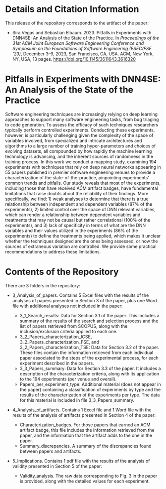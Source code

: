 # Details and Citation Information
This release of the repository corresponds to the artifact of the paper:

* Sira Vegas and Sebastian Elbaum. 2023. Pitfalls in Experiments with DNN4SE: An Analysis of the State of the Practice. In *Proceedings of the 31st ACM Joint European Software Engineering Conference and Symposium on the Foundations of Software Engineering (ESEC/FSE ’23)*, December 3–9, 2023, San Francisco, CA, USA. ACM, New York, NY, USA, 13 pages. https://doi.org/10.1145/3611643.3616320

# Pitfalls in Experiments with DNN4SE: An Analysis of the State of the Practice
Software engineering techniques are increasingly relying on deep learning approaches to support many software engineering tasks, from bug triaging to code generation. To assess the efficacy of such techniques researchers typically perform controlled experiments. Conducting these experiments, however, is particularly challenging given the complexity of the space of variables involved, from specialized and intricate architectures and algorithms to a large number of training hyper-parameters and choices of evolving datasets, all compounded by how rapidly the machine learning technology is advancing, and the inherent sources of randomness in the training process. In this work we conduct a mapping study, examining 194 experiments with techniques that rely on deep neural networks appearing in 55 papers published in premier software engineering venues to provide a characterization of the state-of-the-practice, pinpointing experiments' common trends and pitfalls. Our study reveals that most of the experiments, including those that have received ACM artifact badges, have fundamental limitations that raise doubts about the reliability of their findings. More specifically, we find: 1) weak analyses to determine that there is a true relationship between independent and dependent variables (87% of the experiments), 2) limited control over the space of DNN relevant variables, which can render a relationship between dependent variables and treatments that may not be causal but rather correlational (100% of the experiments), and 3) lack of specificity in terms of what are the DNN variables and their values utilized in the experiments (86% of the experiments) to define the treatments being applied, which makes it unclear whether the techniques designed are the ones being assessed, or how the sources of extraneous variation are controlled. We provide some practical recommendations to address these limitations.

# Contents of the Repository
There are 3 folders in the repository:

* 3_Analysis_of_papers. Contains 5 Excel files with the results of the analyses of papers presented in Section 3 of the paper, plus one Word file with additional analyses not included in the paper:
  - 3_1_Search_results: Data for Section 3.1 of the paper. This includes a summary of the results of the search and selection process and the list of papers retrieved from SCOPUS, along with the inclusion/exclusion criteria applied to each one.
  - 3_2_Papers_characterization_ICSE, 3_2_Papers_characterization_FSE, and 3_2_Papers_characterization_TSE: Data for Section 3.2 of the paper. These files contain the information retrieved from each individual paper associated to the steps of the experimental process, for each experiment described in the papers.
  - 3_3_Papers_summary: Data for Section 3.3 of the paper. It includes a description of the characterization criteria, along with its application to the 194 experiments (per venue and overall).
  - Papers_per_experiment_type: Additional material (does not appear in the paper) containing a classification of experiments by type and the results of the characterization of the experiments per type. The data for this material is included in file 3_3_Papers_summary.

* 4_Analysis_of_artifacts. Contains 1 Excel file and 1 Word file with the results of the analysis of artifacts presented in Section 4 of the paper:
  - Characterization_badges. For those papers that earned an ACM artifact badge, this file includes the information retrieved from the paper, and the information that the artifact adds to the one in the paper.
  - Summary_discrepancies. A summary of the discrepancies found between papers and artifacts.

* 5_Implications. Contains 1 pdf file with the results of the analysis of validity presented in Section 5 of the paper:
  - Validity_analysis. The raw data corresponding to Fig. 3 in the paper is provided, along with the detailed values for each experiment.

